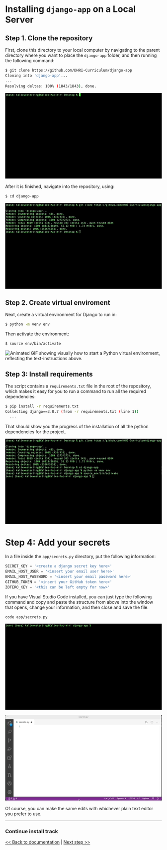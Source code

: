# Installing `django-app` on a Local Server

## Step 1. Clone the repository

First, clone this directory to your local computer by navigating to the parent directory where you want to place the `django-app` folder, and then running the following command:

```sh
$ git clone https://github.com/DHRI-Curriculum/django-app
Cloning into 'django-app'...
...
Resolving deltas: 100% (1843/1843), done.
```

![Animated GIF showing the result from running the `git clone` command above, illustrating the text-representation above.](images/01-clone.gif)

After it is finished, navigate into the repository, using:

```sh
$ cd django-app
```

![Animated GIF showing the `cd django-app` command.](images/02-cd-django-app.gif)

## Step 2. Create virtual enviroment

Next, create a virtual environment for Django to run in:

```sh
$ python -m venv env
```

Then activate the environment:

```sh
$ source env/bin/activate
```

![Animated GIF showing visually how to start a Python virtual environment, reflecting the text-instructions above.](images/03-virtual-environment.gif)

## Step 3: Install requirements

The script contains a `requirements.txt` file in the root of the repository, which makes it easy for you to run a command to run all the required dependencies:

```sh
$ pip install -r requirements.txt
Collecting django==3.0.7 (from -r requirements.txt (line 1))
  ...
```

That should show you the progress of the installation of all the python dependencies for the project.

![Animated GIF showing the result of the `pip install` command from the example above.](images/04-pip-install.gif)

# Step 4: Add your secrets

In a file inside the `app/secrets.py` directory, put the following information:

```py
SECRET_KEY = '<create a django secret key here>'
EMAIL_HOST_USER = '<insert your email user here>'
EMAIL_HOST_PASSWORD = '<insert your email password here>'
GITHUB_TOKEN = '<insert your GitHub token here>'
ZOTERO_KEY = '<this can be left empty for now>'
```

If you have Visual Studio Code installed, you can just type the following command and copy and paste the structure from above into the window that opens, change your information, and then close and save the file:

```sh
code app/secrets.py
```

![Animated GIF showing the `code app/secrets.py` command](images/05-create-secrets.gif)

![Animated GIF showing the `code app/secrets.py` command](images/06-secrets.gif)

Of course, you can make the same edits with whichever plain text editor you prefer to use.

---

### Continue install track

[<< Back to documentation](README.md) | [Next step >>](populate.md)